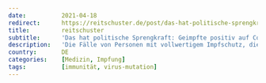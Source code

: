 ```yaml
---
date:          2021-04-18
redirect:      https://reitschuster.de/post/das-hat-politische-sprengkraft-geimpfte-positiv-auf-corona-getestet/
title:         reitschuster
subtitle:      'Das hat politische Sprengkraft: Geimpfte positiv auf Corona getestet'
description:   'Die Fälle von Personen mit vollwertigem Impfschutz, die trotzdem positiv getestet werden, haben sich vergangene Woche gemehrt und stellen nicht nur Jens Spahns neue Corona-Formel ”Geimpft = negativ getestet” in Frage – sondern die gesamte Corona-Strategie.'
country:       DE
categories:    [Medizin, Impfung]
tags:          [immunität, virus-mutation]
---
```

